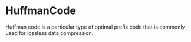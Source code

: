 # HuffmanCode
Huffman code is a particular type of optimal prefix code that is commonly used for lossless data compression.
